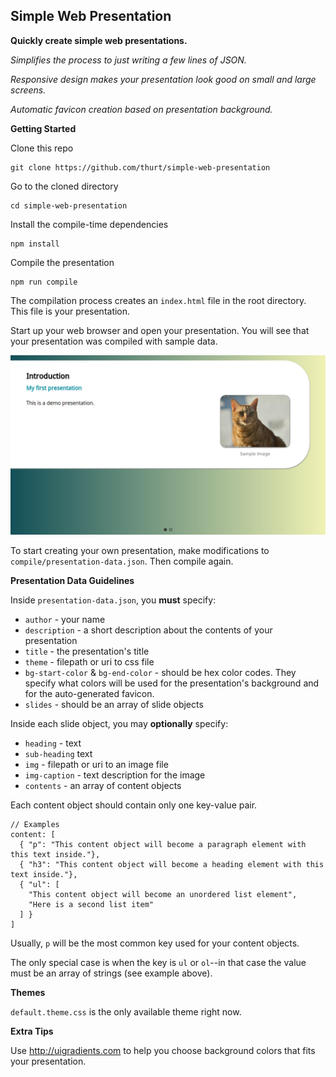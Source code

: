 Simple Web Presentation
---

**Quickly create simple web presentations.**

*Simplifies the process to just writing a few lines of JSON.*

*Responsive design makes your presentation look good on small and large screens.*

*Automatic favicon creation based on presentation background.*


**Getting Started**

Clone this repo

```
git clone https://github.com/thurt/simple-web-presentation
```

Go to the cloned directory

```
cd simple-web-presentation
```
Install the compile-time dependencies
```
npm install
```

Compile the presentation

```
npm run compile
```
The compilation process creates an `index.html` file in the root directory. This file is your presentation.

Start up your web browser and open your presentation. You will see that your presentation was compiled with sample data.

![Demo Image](demo_image.png)

To start creating your own presentation, make modifications to `compile/presentation-data.json`. Then compile again.

**Presentation Data Guidelines**

Inside `presentation-data.json`, you **must** specify:
* `author` - your name
* `description` - a short description about the contents of your presentation
* `title` - the presentation's title
* `theme` - filepath or uri to css file
* `bg-start-color` & `bg-end-color` - should be hex color codes. They specify what colors will be used for the presentation's background and for the auto-generated favicon.
* `slides` - should be an array of slide objects

Inside each slide object, you may **optionally** specify:
* `heading` - text
* `sub-heading` text
* `img` - filepath or uri to an image file
* `img-caption` - text description for the image
* `contents` - an array of content objects

Each content object should contain only one key-value pair.
```
// Examples
content: [
  { "p": "This content object will become a paragraph element with this text inside."},
  { "h3": "This content object will become a heading element with this text inside."},
  { "ul": [
    "This content object will become an unordered list element",
    "Here is a second list item"
  ] }
]
```
Usually, `p` will be the most common key used for your content objects.

The only special case is when the key is `ul` or `ol`--in that case the value must be an array of strings (see example above).

**Themes**

`default.theme.css` is the only available theme right now.

**Extra Tips**

Use http://uigradients.com to help you choose background colors that fits your presentation.
